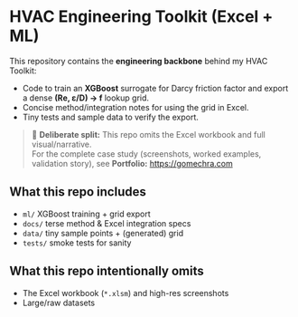 # HVAC Engineering Toolkit (Excel + ML)

This repository contains the **engineering backbone** behind my HVAC Toolkit:
- Code to train an **XGBoost** surrogate for Darcy friction factor and export a dense **(Re, ε/D) → f** lookup grid.
- Concise method/integration notes for using the grid in Excel.
- Tiny tests and sample data to verify the export.

> 📌 **Deliberate split:** This repo omits the Excel workbook and full visual/narrative.  
> For the complete case study (screenshots, worked examples, validation story), see **Portfolio:** https://gomechra.com

## What this repo includes
- `ml/` XGBoost training + grid export
- `docs/` terse method & Excel integration specs
- `data/` tiny sample points + (generated) grid
- `tests/` smoke tests for sanity

## What this repo intentionally omits
- The Excel workbook (`*.xlsm`) and high-res screenshots
- Large/raw datasets
